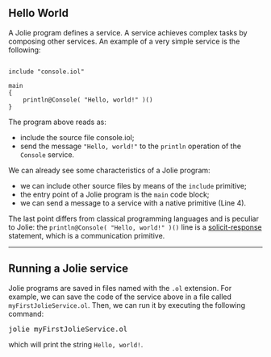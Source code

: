 ## Hello World

A Jolie program defines a service. A service achieves complex tasks by composing other services. An example of a very simple service is the following:

<pre><code class="language-jolie code">
include "console.iol"

main 
{
	println@Console( "Hello, world!" )()
}
</code></pre>

The program above reads as:


- include the source file console.iol;
- send the message `"Hello, world!"` to the `println` operation of the `Console` service.
    
We can already see some characteristics of a Jolie program:

- we can include other source files by means of the `include` primitive;
- the entry point of a Jolie program is the `main` code block;
- we can send a message to a service with a native primitive (Line 4).

The last point differs from classical programming languages and is peculiar to Jolie: the `println@Console( "Hello, world!" )()` line is a [solicit-response](/documentation/basics/communication_ports.html) statement, which is a communication primitive.

---

## Running a Jolie service

Jolie programs are saved in files named with the `.ol` extension. For example, we can save the code of the service above in a file called `myFirstJolieService.ol`. Then, we can run it by executing the following command:

<kbd>jolie myFirstJolieService.ol</kbd>

which will print the string `Hello, world!`.